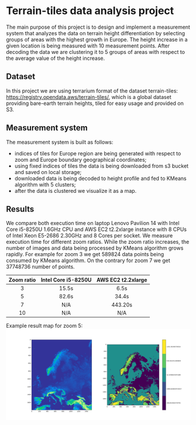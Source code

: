 # Terrain-tiles data analysis project
The main purpose of this project is to design and implement a measurement system that analyzes the data on terrain height differentiation by selecting groups of areas with the highest growth in Europe. The height increase in a given location is being measured with 10 measurement points. After decoding the data we are clustering it to 5 groups of areas with respect to the average value of the height increase.

## Dataset
In this project we are using terrarium format of the dataset terrain-tiles: https://registry.opendata.aws/terrain-tiles/, which is a global dataset providing bare-earth terrain heights, tiled for easy usage and provided on S3.

## Measurement system
The measurement system is built as follows: 
 - indices of tiles for Europe region are being generated with respect to zoom and Europe boundary geographical coordinates;
 - using fixed indices of tiles the data is being downloaded from s3 bucket and saved on local storage;
 - downloaded data is being decoded to height profile and fed to KMeans algorithm with 5 clusters;
 - after the data is clustered we visualize it as a map.

 ## Results
 We compare both execution time on laptop Lenovo Pavilion 14 with Intel Core i5-8250U 1.6GHz CPU and AWS EC2 t2.2xlarge instance with 8 CPUs of Intel Xeon E5-2686 2.30GHz and 8 Cores per socket. We measure execution time for different zoom ratios. While the zoom ratio increases, the number of images and data being processed by KMeans algorithm grows rapidly. For example for zoom 3 we get 589824 data points being consumed by KMeans algorithm. On the contrary for zoom 7 we get 37748736 number of points.

 | Zoom ratio | Intel Core i5-8250U | AWS EC2 t2.2xlarge |
 | :---: | :---: | :---: |
 | 3 | 15.5s | 6.5s | 
 | 5 | 82.6s | 34.4s |
 | 7 | N/A | 443.20s |
 | 10 | N/A | N/A |

 Example result map for zoom 5:
 ![alt text](https://github.com/mswiniars/kmeans-terrain-tiles/blob/main/results/result_5.png)